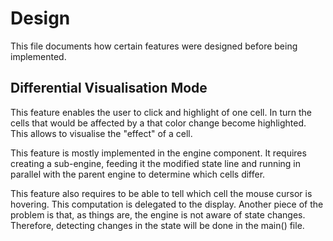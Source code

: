# Design

This file documents how certain features were designed before being implemented.

## Differential Visualisation Mode

This feature enables the user to click and highlight of one cell. In turn the cells that would be affected by a that color change become highlighted. This allows to visualise the "effect" of a cell.

This feature is mostly implemented in the engine component. It requires creating a sub-engine, feeding it the modified state line and running in parallel with the parent engine to determine which cells differ.

This feature also requires to be able to tell which cell the mouse cursor is hovering. This computation is delegated to the display. Another piece of the problem is that, as things are, the engine is not aware of state changes. Therefore, detecting changes in the state will be done in the main() file.
